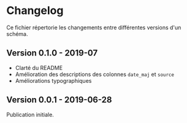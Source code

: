 # Changelog

Ce fichier répertorie les changements entre différentes versions d'un schéma.

## Version 0.1.0 - 2019-07
- Clarté du README
- Amélioration des descriptions des colonnes `date_maj` et `source`
- Améliorations typographiques

## Version 0.0.1 - 2019-06-28
Publication initiale.
